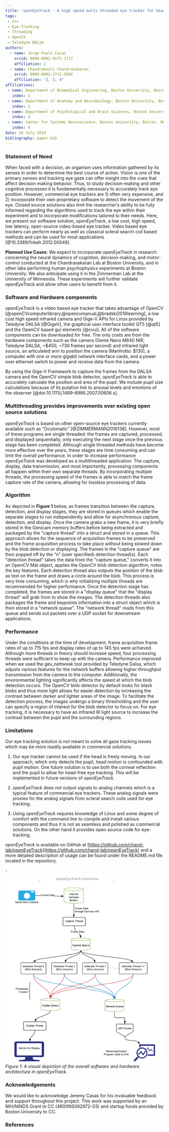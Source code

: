 ```yaml
---
title: 'openEyeTrack - A high speed multi-threaded eye tracker for head-fixed applications'
tags:
 - C++
 - Eye-Tracking
 - Threading
 - OpenCV
 - Teledyne DALSA
authors:
  - name: Jorge Paolo Casas
    orcid: 0000-0002-9575-1717
    affiliation: 1
  - name: Chandramouli Chandrasekaran
    orcid: 0000-0002-1711-590X
    affiliation: "2, 3, 4"
affiliations:
 - name: Department of Biomedical Engineering, Boston University, Boston, MA 02215, USA
   index: 1
 - name: Department of Anatomy and Neurobiology, Boston University, Boston, MA 02118, USA
   index: 2
 - name: Department of Psychological and Brain Sciences, Boston University, Boston, MA 02215, USA
   index: 3
 - name: Center for Systems Neuroscience, Boston University, Boston, MA 02215, USA
   index: 4
date: 26 July 2019
bibliography: paper.bib
---
```


### Statement of Need

When faced with a decision, an organism uses information gathered by its senses in order to determine the best course of action. Vision is one of the primary senses and tracking eye gaze can offer insight into the cues that affect decision making behavior. Thus, to study decision-making and other cognitive processes it is fundamentally necessary to accurately track eye position. However, commercial eye trackers are 1) often very expensive, and 2) incorporate their own proprietary software to detect the movement of the eye. Closed source solutions also limit the researcher’s ability to be fully informed regarding the algorithms used to track the eye within their experiment and to incorporate modifications tailored to their needs. Here, we present our software solution, _openEyeTrack_, a low cost, high speed, low latency, open-source video-based eye tracker. Video based eye trackers can perform nearly as well as classical scleral search coil based methods and can be used for most applications [@10.3389/fnbeh.2012.00049]. 

**Planned Use Cases**: We expect to incorporate _openEyeTrack_ in research concerning the neural dynamics of cognition, decision-making, and motor-control conducted at the Chandrasekaran Lab at Boston University, and in other labs performing human psychophysics experiments at Boston University. We also anticipate using it in the Zimmerman Lab at the University of Minnesota. These experiments will further validate _openEyeTrack_ and allow other users to benefit from it.


### Software and Hardware components 

_openEyeTrack_ is a video based eye tracker that takes advantage of OpenCV [@openCVcomputerlibrary,@opencvmanual,@bradski2016learning], a low cost high speed infrared camera and Gige-V APIs for Linux provided by Teledyne DALSA [@GigeV], the graphical user interface toolkit QT5 [@qt5] and the OpenCV based gui elements [@cvui]. All of the software components can be downloaded for free. The only costs are from the hardware components such as the camera (Genie Nano M640 NIR, Teledyne DALSA, ~$450, ~730 frames per second) and infrared light source, an articulated arm to position the camera (Manfrotto: $130), a computer with one or more gigabit network interface cards, and a power over ethernet switch to power and receive data from the camera. 

By using the Gige-V Framework to capture the frames from the DALSA camera and the OpenCV simple blob detector, _openEyeTrack_ is able to accurately calculate the position and area of the pupil. We include pupil size calculations because of its putative link to arousal levels and emotions of the observer [@doi:10.1111/j.1469-8986.2007.00606.x]. 


### Multithreading provides improvements over existing open source solutions

_openEyeTrack_ is based on other open-source eye trackers currently available such as “Oculomatic” [@ZIMMERMANN2016138]. However, most of these programs are single threaded: the frames are captured, processed, and displayed sequentially, only executing the next stage once the previous stage has been completed. Although single threaded  methods have become more effective over the years, these stages are time consuming and can limit the overall performance. In order to increase performance _openEyeTrack_ was developed as a multithreaded application. The capture, display, data transmission, and most importantly, processing components all happen within their own separate threads. By incorporating multiple threads, the processing speed of the frames is able to match the frame capture rate of the camera, allowing for lossless processing of data.


### Algorithm

As depicted in **Figure 1** below, as frames transition between the capture, detection, and display stages, they are stored in queues which enable the separate stages to run independently and allow for asynchronous capture, detection, and display. Once the camera grabs a new frame, it is very briefly stored in the Genicam memory buffers before being extracted and packaged by the "capture thread" into a struct and stored in a queue. This approach allows for the sequence of acquisition frames to be preserved and the frame acquisition process to take place without being slowed down by the blob detection or displaying. The frames in the "capture queue" are then popped off by the “n” (user specified) detection thread(s). Each "detection thread" takes the data from the "capture queue," converts it into an OpenCV Mat object, applies the OpenCV blob detection algorithm, notes the key features. Each detection thread also outputs the position of the blob as text on the frame and  draws a circle around the blob. This process is very time consuming, which is why initializing multiple threads are recommended for higher performance. Once the detection stage has completed, the frames are stored in a "display queue" that the "display thread" will grab from to show the images. The detection threads also packages the frame and keypoints information into a struct object which is then stored in a "network queue". The "network thread" reads from this queue and sends out packets over a UDP socket for downstream applications.
 
### Performance 

Under the conditions at the time of development, frame acquisition frame rates of up to 715 fps and display rates of up to 145 fps were achieved. Although more  threads in theory should increase speed, four processing threads were sufficient to keep up with the camera. Performance improved when we used the gev_nettweak tool provided by Teledyne Dalsa, which adjusts various features for the network buffers allowing higher throughput transmission from the camera to the computer. Additionally, the environmental lighting significantly affects the speed at which the blob detection occurs. The OpenCV blob detector by default looks for black blobs and thus more light allows for easier detection by increasing the contrast between darker and lighter areas of the image. To facilitate the detection process, the images undergo a binary thresholding and the user can specify a region of interest for the blob detector to focus on. For eye tracking, it is necessary to have an infrared IR light source to increase the contrast between the pupil and the surrounding regions.

### Limitations

Our eye tracking solution is not meant to solve all gaze tracking issues which may be more readily available in commercial solutions. 

1. Our eye tracker cannot be used if the head is freely moving. In our approach, which only detects the pupil, head motion is confounded with pupil motion. One future solution is to use both the corneal reflection and the pupil to allow for head-free eye tracking. This will be implemented in future versions of _openEyeTrack_.

2. _openEyeTrack_ does not output signals to analog channels which is a typical feature of commercial eye trackers. These analog signals were proxies for the analog signals from scleral search coils used for eye tracking. 

3. Using _openEyeTrack_ requires knowledge of Linux and some degree of comfort with the command line to compile and install various components and thus it is not as seamless and polished as commercial solutions. On the other hand it provides open source code for eye-tracking.

_openEyeTrack_ is available on GitHub at [https://github.com/chand-lab/openEyeTrack](https://github.com/chand-lab/openEyeTrack) and a more detailed description of usage can be found under the README.md file located in the repository. 


-![Fidgit deposited in figshare.](openEyeTrack_Overview(1).png)
*Figure 1: A visual depiction of the overall software and hardware architecture in openEyeTrack.* 

### Acknowledgements

We would like to acknowledge Jeremy Casas for his invaluable feedback and support throughout this project. This work was supported by an NIH/NINDS Grant to CC (4R00NS092972-03) and startup funds provided by Boston University to CC.

### References
